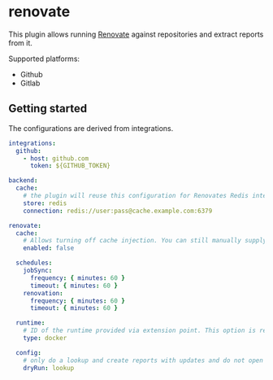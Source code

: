 # renovate

This plugin allows running [Renovate](https://github.com/renovatebot/renovate/) against repositories
and extract reports from it.

Supported platforms:

- Github
- Gitlab

## Getting started

The configurations are derived from integrations.

```yaml
integrations:
  github:
    - host: github.com
      token: ${GITHUB_TOKEN}

backend:
  cache:
    # the plugin will reuse this configuration for Renovates Redis integration
    store: redis
    connection: redis://user:pass@cache.example.com:6379

renovate:
  cache:
    # Allows turning off cache injection. You can still manually supply caches using the Renovate config
    enabled: false

  schedules:
    jobSync:
      frequency: { minutes: 60 }
      timeout: { minutes: 60 }
    renovation:
      frequency: { minutes: 60 }
      timeout: { minutes: 60 }

  runtime:
    # ID of the runtime provided via extension point. This option is required as the backend comes with no runtime by default.
    type: docker

  config:
    # only do a lookup and create reports with updates and do not open PRs
    dryRun: lookup
```
